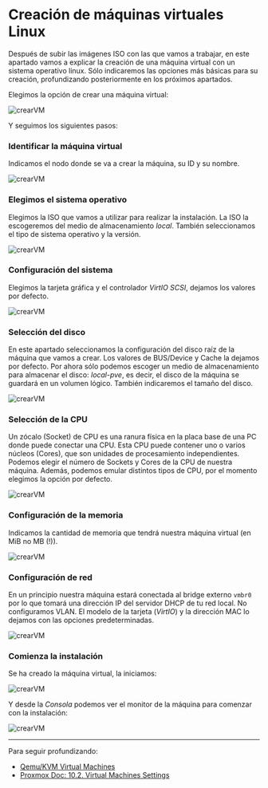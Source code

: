 # Creación de máquinas virtuales Linux

Después de subir las imágenes ISO con las que vamos a trabajar, en
este apartado vamos a explicar la creación de una máquina virtual con
un sistema operativo linux. Sólo indicaremos las opciones más básicas
para su creación, profundizando posteriormente en los próximos
apartados.

Elegimos la opción de crear una máquina virtual:

![crearVM](img/create_vm.png)

Y seguimos los siguientes pasos:

### Identificar la máquina virtual

Indicamos el nodo donde se va a crear la máquina, su ID y su nombre.

![crearVM](img/create_vm_2.png)

### Elegimos el sistema operativo

Elegimos la ISO que vamos a utilizar para realizar la instalación. La
ISO la escogeremos del medio de almacenamiento *local*. También
seleccionamos el tipo de sistema operativo y la versión.

![crearVM](img/create_vm_3.png)

### Configuración del sistema

Elegimos la tarjeta gráfica y el controlador *VirtIO SCSI*, dejamos
los valores por defecto.

![crearVM](img/create_vm_4.png)

### Selección del disco

En este apartado seleccionamos la configuración del disco raíz de la
máquina que vamos a crear. Los valores de BUS/Device y Cache la
dejamos por defecto. Por ahora sólo podemos escoger un medio de
almacenamiento para almacenar el disco: *local-pve*, es decir, el
disco de la máquina se guardará en un volumen lógico. También
indicaremos el tamaño del disco.

![crearVM](img/create_vm_5.png)

### Selección de la CPU

Un zócalo (Socket) de CPU es una ranura física en la placa base de una
PC donde puede conectar una CPU. Esta CPU puede contener uno o varios
núcleos (Cores), que son unidades de procesamiento
independientes. Podemos elegir el número de Sockets y Cores de la CPU
de nuestra máquina. Además, podemos emular distintos tipos de CPU, por
el momento elegimos la opción por defecto.

![crearVM](img/create_vm_6.png)

### Configuración de la memoria

Indicamos la cantidad de memoria que tendrá nuestra máquina virtual
(en MiB no MB (!)).

![crearVM](img/create_vm_7.png)

### Configuración de red

En un principio nuestra máquina estará conectada al bridge externo `vmbr0` por lo que tomará una dirección IP del servidor DHCP de tu red local. No configuramos VLAN. El modelo de la tarjeta (*VirtIO*) y la dirección MAC lo dejamos con las opciones predeterminadas.

![crearVM](img/create_vm_8.png)

### Comienza la instalación

Se ha creado la máquina  virtual, la iniciamos:

![crearVM](img/create_vm_9.png)

Y desde la *Consola* podemos ver el monitor de la máquina para
comenzar con la instalación:

![crearVM](img/create_vm_10.png)

---

Para seguir profundizando:

* [Qemu/KVM Virtual Machines](https://pve.proxmox.com/wiki/Qemu/KVM_Virtual_Machines)
* [Proxmox Doc: 10.2. Virtual Machines Settings](https://pve.proxmox.com/pve-docs/pve-admin-guide.html#qm_virtual_machines_settings)
